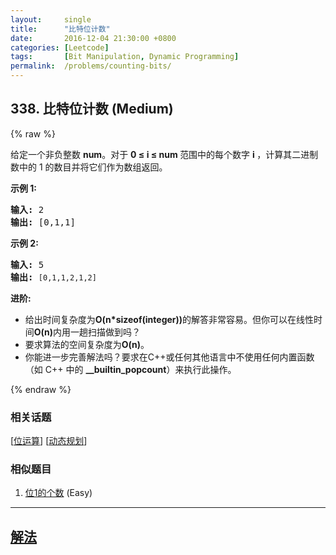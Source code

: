 ```yaml
---
layout:     single
title:      "比特位计数"
date:       2016-12-04 21:30:00 +0800
categories: [Leetcode]
tags:       [Bit Manipulation, Dynamic Programming]
permalink:  /problems/counting-bits/
---
```


## 338. 比特位计数 (Medium)

{% raw %}

<p>给定一个非负整数&nbsp;<strong>num</strong>。对于&nbsp;<strong>0 &le; i &le; num </strong>范围中的每个数字&nbsp;<strong>i&nbsp;</strong>，计算其二进制数中的 1 的数目并将它们作为数组返回。</p>

<p><strong>示例 1:</strong></p>

<pre><strong>输入: </strong>2
<strong>输出: </strong>[0,1,1]</pre>

<p><strong>示例&nbsp;2:</strong></p>

<pre><strong>输入: </strong>5
<strong>输出: </strong><code>[0,1,1,2,1,2]</code></pre>

<p><strong>进阶:</strong></p>

<ul>
	<li>给出时间复杂度为<strong>O(n*sizeof(integer))</strong>的解答非常容易。但你可以在线性时间<strong>O(n)</strong>内用一趟扫描做到吗？</li>
	<li>要求算法的空间复杂度为<strong>O(n)</strong>。</li>
	<li>你能进一步完善解法吗？要求在C++或任何其他语言中不使用任何内置函数（如 C++ 中的&nbsp;<strong>__builtin_popcount</strong>）来执行此操作。</li>
</ul>

{% endraw %}

### 相关话题
  [[位运算](https://github.com/openset/leetcode/tree/master/tag/bit-manipulation/README.md)]
  [[动态规划](https://github.com/openset/leetcode/tree/master/tag/dynamic-programming/README.md)]

### 相似题目
  1. [位1的个数](/problems/number-of-1-bits) (Easy)

---

## [解法](https://github.com/openset/leetcode/tree/master/problems/counting-bits)
